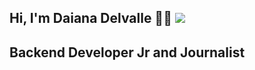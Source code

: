 <h2> Hi, I'm Daiana Delvalle 👋🙋 <img src= "https://media.giphy.com/media/YrZECW1GgBkqat6F0B/giphy.gif" widht="50"></hd>

## Backend Developer Jr and Journalist

<!--
**daianadelvalle/daianadelvalle** is a ✨ _special_ ✨ repository because its `README.md` (this file) appears on your GitHub profile.

- 🔭 I am currently looking for my first opportunity in the IT world
- 💻 Some skills: Java, Git, Sring Boot, Sring MVC, Spring Security, MySQL, JPA, Jwt.
- 🌱 I’m currently learning NodeJS
- 📫 How to reach me: daianadelvalle43@gmail.com
- 😄 My friends tell me Dai
- ⚡ Things I love: Harry Potter, learning new things, reading, a good cup of coffee and of course, programming..
-->
